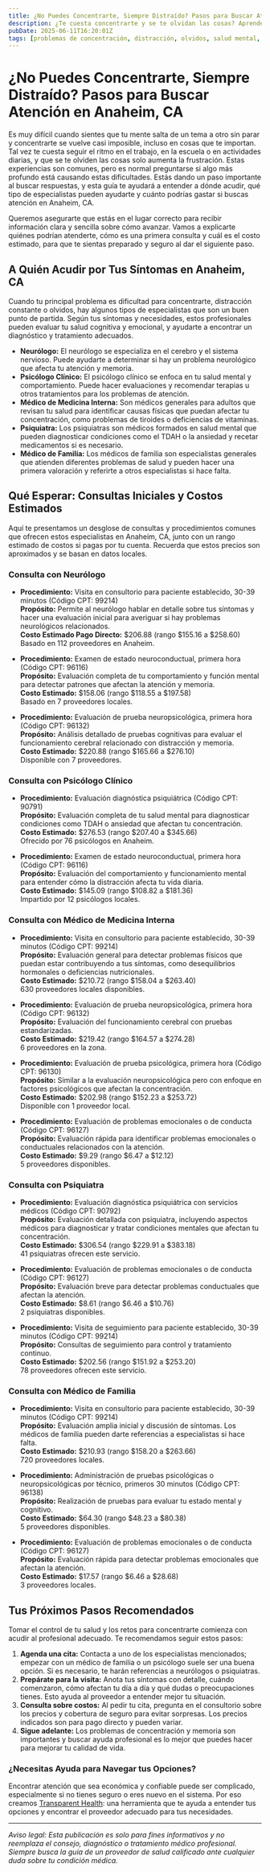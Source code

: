 ```yaml
---
title: ¿No Puedes Concentrarte, Siempre Distraído? Pasos para Buscar Atención en Anaheim, CA  
description: ¿Te cuesta concentrarte y se te olvidan las cosas? Aprende a quién acudir y qué costos esperar para evaluación y atención en Anaheim, CA.  
pubDate: 2025-06-11T16:20:01Z  
tags: [problemas de concentración, distracción, olvidos, salud mental, neurología, psicología, Anaheim CA, costos de salud]  
---
```


# ¿No Puedes Concentrarte, Siempre Distraído? Pasos para Buscar Atención en Anaheim, CA

Es muy difícil cuando sientes que tu mente salta de un tema a otro sin parar y concentrarte se vuelve casi imposible, incluso en cosas que te importan. Tal vez te cuesta seguir el ritmo en el trabajo, en la escuela o en actividades diarias, y que se te olviden las cosas solo aumenta la frustración. Estas experiencias son comunes, pero es normal preguntarse si algo más profundo está causando estas dificultades. Estás dando un paso importante al buscar respuestas, y esta guía te ayudará a entender a dónde acudir, qué tipo de especialistas pueden ayudarte y cuánto podrías gastar si buscas atención en Anaheim, CA.

Queremos asegurarte que estás en el lugar correcto para recibir información clara y sencilla sobre cómo avanzar. Vamos a explicarte quiénes podrían atenderte, cómo es una primera consulta y cuál es el costo estimado, para que te sientas preparado y seguro al dar el siguiente paso.

## A Quién Acudir por Tus Síntomas en Anaheim, CA

Cuando tu principal problema es dificultad para concentrarte, distracción constante o olvidos, hay algunos tipos de especialistas que son un buen punto de partida. Según tus síntomas y necesidades, estos profesionales pueden evaluar tu salud cognitiva y emocional, y ayudarte a encontrar un diagnóstico y tratamiento adecuados.

- **Neurólogo:** El neurólogo se especializa en el cerebro y el sistema nervioso. Puede ayudarte a determinar si hay un problema neurológico que afecta tu atención y memoria.  
- **Psicólogo Clínico:** El psicólogo clínico se enfoca en tu salud mental y comportamiento. Puede hacer evaluaciones y recomendar terapias u otros tratamientos para los problemas de atención.  
- **Médico de Medicina Interna:** Son médicos generales para adultos que revisan tu salud para identificar causas físicas que puedan afectar tu concentración, como problemas de tiroides o deficiencias de vitaminas.  
- **Psiquiatra:** Los psiquiatras son médicos formados en salud mental que pueden diagnosticar condiciones como el TDAH o la ansiedad y recetar medicamentos si es necesario.  
- **Médico de Familia:** Los médicos de familia son especialistas generales que atienden diferentes problemas de salud y pueden hacer una primera valoración y referirte a otros especialistas si hace falta.

## Qué Esperar: Consultas Iniciales y Costos Estimados

Aquí te presentamos un desglose de consultas y procedimientos comunes que ofrecen estos especialistas en Anaheim, CA, junto con un rango estimado de costos si pagas por tu cuenta. Recuerda que estos precios son aproximados y se basan en datos locales.

### Consulta con Neurólogo

- **Procedimiento:** Visita en consultorio para paciente establecido, 30-39 minutos (Código CPT: 99214)  
  **Propósito:** Permite al neurólogo hablar en detalle sobre tus síntomas y hacer una evaluación inicial para averiguar si hay problemas neurológicos relacionados.  
  **Costo Estimado Pago Directo:** $206.88 (rango $155.16 a $258.60)  
  Basado en 112 proveedores en Anaheim.

- **Procedimiento:** Examen de estado neuroconductual, primera hora (Código CPT: 96116)  
  **Propósito:** Evaluación completa de tu comportamiento y función mental para detectar patrones que afectan la atención y memoria.  
  **Costo Estimado:** $158.06 (rango $118.55 a $197.58)  
  Basado en 7 proveedores locales.

- **Procedimiento:** Evaluación de prueba neuropsicológica, primera hora (Código CPT: 96132)  
  **Propósito:** Análisis detallado de pruebas cognitivas para evaluar el funcionamiento cerebral relacionado con distracción y memoria.  
  **Costo Estimado:** $220.88 (rango $165.66 a $276.10)  
  Disponible con 7 proveedores.

### Consulta con Psicólogo Clínico

- **Procedimiento:** Evaluación diagnóstica psiquiátrica (Código CPT: 90791)  
  **Propósito:** Evaluación completa de tu salud mental para diagnosticar condiciones como TDAH o ansiedad que afectan tu concentración.  
  **Costo Estimado:** $276.53 (rango $207.40 a $345.66)  
  Ofrecido por 76 psicólogos en Anaheim.

- **Procedimiento:** Examen de estado neuroconductual, primera hora (Código CPT: 96116)  
  **Propósito:** Evaluación del comportamiento y funcionamiento mental para entender cómo la distracción afecta tu vida diaria.  
  **Costo Estimado:** $145.09 (rango $108.82 a $181.36)  
  Impartido por 12 psicólogos locales.

### Consulta con Médico de Medicina Interna

- **Procedimiento:** Visita en consultorio para paciente establecido, 30-39 minutos (Código CPT: 99214)  
  **Propósito:** Evaluación general para detectar problemas físicos que puedan estar contribuyendo a tus síntomas, como desequilibrios hormonales o deficiencias nutricionales.  
  **Costo Estimado:** $210.72 (rango $158.04 a $263.40)  
  630 proveedores locales disponibles.

- **Procedimiento:** Evaluación de prueba neuropsicológica, primera hora (Código CPT: 96132)  
  **Propósito:** Evaluación del funcionamiento cerebral con pruebas estandarizadas.  
  **Costo Estimado:** $219.42 (rango $164.57 a $274.28)  
  6 proveedores en la zona.

- **Procedimiento:** Evaluación de prueba psicológica, primera hora (Código CPT: 96130)  
  **Propósito:** Similar a la evaluación neuropsicológica pero con enfoque en factores psicológicos que afectan la concentración.  
  **Costo Estimado:** $202.98 (rango $152.23 a $253.72)  
  Disponible con 1 proveedor local.

- **Procedimiento:** Evaluación de problemas emocionales o de conducta (Código CPT: 96127)  
  **Propósito:** Evaluación rápida para identificar problemas emocionales o conductuales relacionados con la atención.  
  **Costo Estimado:** $9.29 (rango $6.47 a $12.12)  
  5 proveedores disponibles.

### Consulta con Psiquiatra

- **Procedimiento:** Evaluación diagnóstica psiquiátrica con servicios médicos (Código CPT: 90792)  
  **Propósito:** Evaluación detallada con psiquiatra, incluyendo aspectos médicos para diagnosticar y tratar condiciones mentales que afectan tu concentración.  
  **Costo Estimado:** $306.54 (rango $229.91 a $383.18)  
  41 psiquiatras ofrecen este servicio.

- **Procedimiento:** Evaluación de problemas emocionales o de conducta (Código CPT: 96127)  
  **Propósito:** Evaluación breve para detectar problemas conductuales que afectan la atención.  
  **Costo Estimado:** $8.61 (rango $6.46 a $10.76)  
  2 psiquiatras disponibles.

- **Procedimiento:** Visita de seguimiento para paciente establecido, 30-39 minutos (Código CPT: 99214)  
  **Propósito:** Consultas de seguimiento para control y tratamiento continuo.  
  **Costo Estimado:** $202.56 (rango $151.92 a $253.20)  
  78 proveedores ofrecen este servicio.

### Consulta con Médico de Familia

- **Procedimiento:** Visita en consultorio para paciente establecido, 30-39 minutos (Código CPT: 99214)  
  **Propósito:** Evaluación amplia inicial y discusión de síntomas. Los médicos de familia pueden darte referencias a especialistas si hace falta.  
  **Costo Estimado:** $210.93 (rango $158.20 a $263.66)  
  720 proveedores locales.

- **Procedimiento:** Administración de pruebas psicológicas o neuropsicológicas por técnico, primeros 30 minutos (Código CPT: 96138)  
  **Propósito:** Realización de pruebas para evaluar tu estado mental y cognitivo.  
  **Costo Estimado:** $64.30 (rango $48.23 a $80.38)  
  5 proveedores disponibles.

- **Procedimiento:** Evaluación de problemas emocionales o de conducta (Código CPT: 96127)  
  **Propósito:** Evaluación rápida para detectar problemas emocionales que afectan la atención.  
  **Costo Estimado:** $17.57 (rango $6.46 a $28.68)  
  3 proveedores locales.

## Tus Próximos Pasos Recomendados

Tomar el control de tu salud y los retos para concentrarte comienza con acudir al profesional adecuado. Te recomendamos seguir estos pasos:

1. **Agenda una cita:** Contacta a uno de los especialistas mencionados; empezar con un médico de familia o un psicólogo suele ser una buena opción. Si es necesario, te harán referencias a neurólogos o psiquiatras.  
2. **Prepárate para la visita:** Anota tus síntomas con detalle, cuándo comenzaron, cómo afectan tu día a día y qué dudas o preocupaciones tienes. Esto ayuda al proveedor a entender mejor tu situación.  
3. **Consulta sobre costos:** Al pedir tu cita, pregunta en el consultorio sobre los precios y cobertura de seguro para evitar sorpresas. Los precios indicados son para pago directo y pueden variar.  
4. **Sigue adelante:** Los problemas de concentración y memoria son importantes y buscar ayuda profesional es lo mejor que puedes hacer para mejorar tu calidad de vida.

### ¿Necesitas Ayuda para Navegar tus Opciones?

Encontrar atención que sea económica y confiable puede ser complicado, especialmente si no tienes seguro o eres nuevo en el sistema. Por eso creamos [Transparent Health](https://transparenthealth.ai): una herramienta que te ayuda a entender tus opciones y encontrar el proveedor adecuado para tus necesidades.

---

*Aviso legal: Esta publicación es solo para fines informativos y no reemplaza el consejo, diagnóstico o tratamiento médico profesional. Siempre busca la guía de un proveedor de salud calificado ante cualquier duda sobre tu condición médica.*